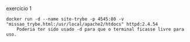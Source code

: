 exercício 1

    docker run -d --name site-trybe -p 4545:80 -v "missao_trybe.html:/usr/local/apache2/htdocs" httpd:2.4.54
        Poderia ter sido usado -d para que o terminal ficasse livre para uso.

